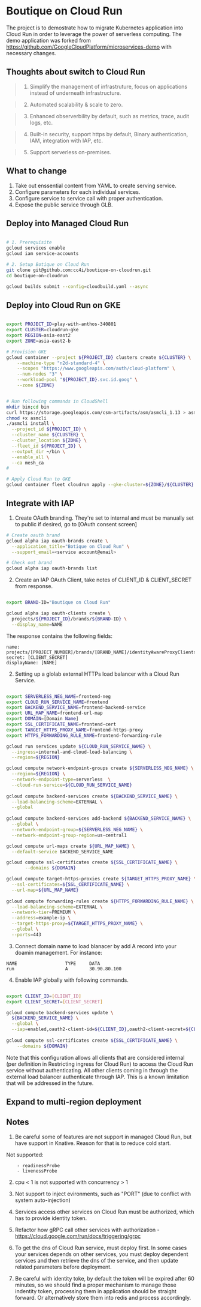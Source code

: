 # Boutique on Cloud Run

The project is to demostrate how to migrate Kubernetes application into Cloud Run in order to leverage the power of serverless computing. The demo application was forked from https://github.com/GoogleCloudPlatform/microservices-demo with necessary changes.

## Thoughts about switch to Cloud Run
> 1. Simplify the management of infrastruture, focus on applications instead of underneath infrastructure. 

> 2. Automated scalability & scale to zero.

> 3. Enhanced observerbility by default, such as metrics, trace, audit logs, etc.

> 4. Built-in security, support https by default, Binary authentication, IAM, integration with IAP, etc.

> 5. Support serverless on-premises.




## What to change

1. Take out enssential content from YAML to create serving service.
2. Configure parameters for each individual services.
3. Configure service to service call with proper authentication. 
4. Expose the public service through GLB.



## Deploy into Managed Cloud Run

```bash

# 1. Prerequisite
gcloud services enable 
gcloud iam service-accounts

# 2. Setup Botique on Cloud Run
git clone git@github.com:cc4i/boutique-on-cloudrun.git
cd boutique-on-cloudrun

gcloud builds submit --config=cloudbuild.yaml --async

```

## Deploy into Cloud Run on GKE

```bash

export PROJECT_ID=play-with-anthos-340801
export CLUSTER=cloudrun-gke
export REGION=asia-east2
export ZONE=asia-east2-b

# Provision GKE
gcloud container --project ${PROJECT_ID} clusters create ${CLUSTER} \
    --machine-type "n2d-standard-4" \
    --scopes "https://www.googleapis.com/auth/cloud-platform" \
    --num-nodes "3" \
    --workload-pool "${PROJECT_ID}.svc.id.goog" \
    --zone ${ZONE}


# Run following commands in CloudShell
mkdir bin;cd bin
curl https://storage.googleapis.com/csm-artifacts/asm/asmcli_1.13 > asmcli
chmod +x asmcli
./asmcli install \
  --project_id ${PROJECT_ID} \
  --cluster_name ${CLUSTER} \
  --cluster_location ${ZONE} \
  --fleet_id ${PROJECT_ID} \
  --output_dir ~/bin \
  --enable_all \
  --ca mesh_ca
# 

# Apply Cloud Run to GKE
gcloud container fleet cloudrun apply --gke-cluster=${ZONE}/${CLUSTER}

```


## Integrate with IAP

1. Create OAuth branding. They're set to internal and must be manually set to public if desired, go to [OAuth consent screen]

```bash
# Create oauth brand 
gcloud alpha iap oauth-brands create \
  --application_title="Botique on Cloud Run" \
  --support_email=<service account@email>

# Check out brand
gcloud alpha iap oauth-brands list

```

2. Create an IAP OAuth Client, take notes of CLIENT_ID & CLIENT_SECRET from response.

```bash

export BRAND-ID="Boutique on Cloud Run"

gcloud alpha iap oauth-clients create \
  projects/${PROJECT_ID}/brands/${BRAND-ID} \
  --display_name=NAME
```
The response contains the following fields:
```
name: projects/[PROJECT_NUMBER]/brands/[BRAND_NAME]/identityAwareProxyClients/[CLIENT_ID]
secret: [CLIENT_SECRET]
displayName: [NAME]

```


2. Setting up a glolab external HTTPs load balancer with a Cloud Run Service.

```bash

export SERVERLESS_NEG_NAME=frontend-neg
export CLOUD_RUN_SERVICE_NAME=frontend
export BACKEND_SERVICE_NAME=frontend-backend-service
export URL_MAP_NAME=frontend-url-map
export DOMAIN=[Domain Name]
export SSL_CERTIFICATE_NAME=frontend-cert
export TARGET_HTTPS_PROXY_NAME=frontend-https-proxy
export HTTPS_FORWARDING_RULE_NAME=frontend-forwarding-rule

gcloud run services update ${CLOUD_RUN_SERVICE_NAME} \
  --ingress=internal-and-cloud-load-balancing \
  --region=${REGION}

gcloud compute network-endpoint-groups create ${SERVERLESS_NEG_NAME} \
  --region=${REGION} \
  --network-endpoint-type=serverless  \
  --cloud-run-service=${CLOUD_RUN_SERVICE_NAME}
   
gcloud compute backend-services create ${BACKEND_SERVICE_NAME} \
  --load-balancing-scheme=EXTERNAL \
  --global
   
gcloud compute backend-services add-backend ${BACKEND_SERVICE_NAME} \
  --global \
  --network-endpoint-group=${SERVERLESS_NEG_NAME} \
  --network-endpoint-group-region=us-central1

gcloud compute url-maps create ${URL_MAP_NAME} \
  --default-service BACKEND_SERVICE_NAME

gcloud compute ssl-certificates create ${SSL_CERTIFICATE_NAME} \
       --domains ${DOMAIN}

gcloud compute target-https-proxies create ${TARGET_HTTPS_PROXY_NAME} \
  --ssl-certificates=${SSL_CERTIFICATE_NAME} \
  --url-map=${URL_MAP_NAME}
   
gcloud compute forwarding-rules create ${HTTPS_FORWARDING_RULE_NAME} \
  --load-balancing-scheme=EXTERNAL \
  --network-tier=PREMIUM \
  --address=example-ip \
  --target-https-proxy=${TARGET_HTTPS_PROXY_NAME} \
  --global \
  --ports=443
```
    
3. Connect domain name to load blanacer by add A record into your doamin management. For instance:

```
NAME                  TYPE     DATA
run                   A        30.90.80.100
```

4. Enable IAP globally with following commands. 

```bash

export CLIENT_ID=[CLIENT_ID]
export CLIENT_SECRET=[CLIENT_SECRET]

gcloud compute backend-services update \
  ${BACKEND_SERVICE_NAME} \
  --global \
  --iap=enabled,oauth2-client-id=${CLIENT_ID},oauth2-client-secret=${CLIENT_SECRET}
   
gcloud compute ssl-certificates create ${SSL_CERTIFICATE_NAME} \
    --domains ${DOMAIN}
```

Note that this configuration allows all clients that are considered internal (per definition in Restricting ingress for Cloud Run) to access the Cloud Run service without authenticating. All other clients coming in through the external load balancer authenticate through IAP. This is a known limitation that will be addressed in the future.

## Expand to multi-region deployment

## Notes
1. Be careful some of features are not support in managed Cloud Run, but have support in Knative. Reason for that is to reduce cold start.

Not supported:
```
    - readinessProbe
    - livenessProbe
```


2. cpu < 1 is not supported with concurrency > 1

3. Not support to inject evironments, such as "PORT" (due to conflict with system auto-injection)

4. Services access other services on Cloud Run must be authorized, which has to provide identity token.

5. Refactor how gRPC call other services with authorization - https://cloud.google.com/run/docs/triggering/grpc

6. To get the dns of Cloud Run service, must deploy first. In some cases your services depends on other services, you must deploy dependent services and then retrieve the dns of the service, and then update related parameters before deployment. 

7. Be careful with identity toke, by default the token will be expired after 60 minutes, so we should find a proper mechanism to manage those indentity token, processing them in application should be straight forward. Or alternatively store them into redis and process accordingly. 



